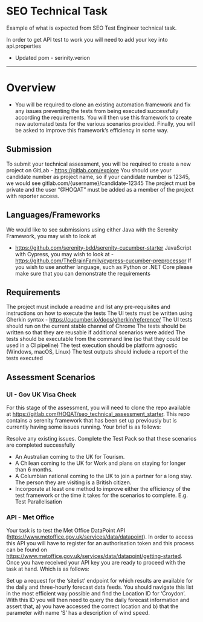 # SEO Technical Task

Example of what is expected from SEO Test Engineer technical task.

In order to get API test to work you will need to add your key into api.properties

- Updated pom - serinity.verion

-----------------------------------------------------------------------------------

# Overview

* You will be required to clone an existing automation framework and fix any issues preventing the tests from being
  executed successfully according the requirements. You will then use this framework to create new automated tests for
  the various scenarios provided. Finally, you will be asked to improve this framework’s efficiency in some way.

## Submission

To submit your technical assessment, you will be required to create a new project on GitLab - https://gitlab.com/explore
You should use your candidate number as project name, so if your candidate number is 12345, we would see
gitlab.com/{username}/candidate-12345 The project must be private and the user “@HOQAT” must be added as a member of the
project with reporter access.

## Languages/Frameworks

We would like to see submissions using either Java with the Serenity Framework, you may wish to look at

- https://github.com/serenity-bdd/serenity-cucumber-starter
  JavaScript with Cypress, you may wish to look at - https://github.com/TheBrainFamily/cypress-cucumber-preprocessor
  If you wish to use another language, such as Python or .NET Core please make sure that you can demonstrate the
  requirements

## Requirements

The project must include a readme and list any pre-requisites and instructions on how to execute the tests The UI tests
must be written using Gherkin syntax - https://cucumber.io/docs/gherkin/reference/
The UI tests should run on the current stable channel of Chrome The tests should be written so that they are reusable if
additional scenarios were added The tests should be executable from the command line (so that they could be used in a CI
pipeline)
The test execution should be platform agnostic (Windows, macOS, Linux)
The test outputs should include a report of the tests executed

## Assessment Scenarios

### UI - Gov UK Visa Check

For this stage of the assessment, you will need to clone the repo available
at https://gitlab.com/HOQAT/seo_technical_assessment_starter. This repo contains a serenity framework that has been set
up previously but is currently having some issues running. Your brief is as follows:

Resolve any existing issues. Complete the Test Pack so that these scenarios are completed successfully

- An Australian coming to the UK for Tourism.
- A Chilean coming to the UK for Work and plans on staying for longer than 6 months.
- A Columbian national coming to the UK to join a partner for a long stay. The person they are visiting is a British
  citizen.
- Incorporate at least one method to improve either the efficiency of the test framework or the time it takes for the
  scenarios to complete. E.g. Test Parallelisation

### API - Met Office

Your task is to test the Met Office DataPoint API (https://www.metoffice.gov.uk/services/data/datapoint). In order to
access this API you will have to register for an authorisation token and this process can be found
on https://www.metoffice.gov.uk/services/data/datapoint/getting-started. Once you have received your API key you are
ready to proceed with the task at hand. Which is as follows:

Set up a request for the ‘sitelist’ endpoint for which results are available for the daily and three-hourly forecast
data feeds. You should navigate this list in the most efficient way possible and find the Location ID for ‘Croydon’.
With this ID you will then need to query the daily forecast information and assert that, a) you have accessed the
correct location and b) that the parameter with name ‘S’ has a description of wind speed.
